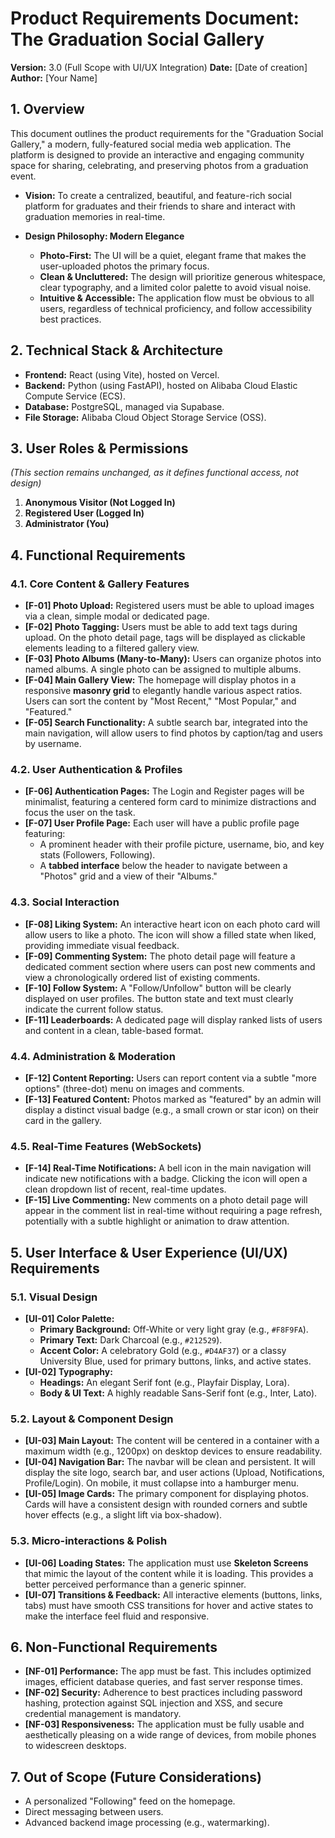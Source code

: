 # Product Requirements Document: The Graduation Social Gallery

**Version:** 3.0 (Full Scope with UI/UX Integration)
**Date:** [Date of creation]
**Author:** [Your Name]

## 1. Overview

This document outlines the product requirements for the "Graduation Social Gallery," a modern, fully-featured social media web application. The platform is designed to provide an interactive and engaging community space for sharing, celebrating, and preserving photos from a graduation event.

-   **Vision:** To create a centralized, beautiful, and feature-rich social platform for graduates and their friends to share and interact with graduation memories in real-time.

-   **Design Philosophy: Modern Elegance**
    -   **Photo-First:** The UI will be a quiet, elegant frame that makes the user-uploaded photos the primary focus.
    -   **Clean & Uncluttered:** The design will prioritize generous whitespace, clear typography, and a limited color palette to avoid visual noise.
    -   **Intuitive & Accessible:** The application flow must be obvious to all users, regardless of technical proficiency, and follow accessibility best practices.

## 2. Technical Stack & Architecture

-   **Frontend:** React (using Vite), hosted on Vercel.
-   **Backend:** Python (using FastAPI), hosted on Alibaba Cloud Elastic Compute Service (ECS).
-   **Database:** PostgreSQL, managed via Supabase.
-   **File Storage:** Alibaba Cloud Object Storage Service (OSS).

## 3. User Roles & Permissions
*(This section remains unchanged, as it defines functional access, not design)*

1.  **Anonymous Visitor (Not Logged In)**
2.  **Registered User (Logged In)**
3.  **Administrator (You)**

## 4. Functional Requirements

### 4.1. Core Content & Gallery Features
-   **[F-01] Photo Upload:** Registered users must be able to upload images via a clean, simple modal or dedicated page.
-   **[F-02] Photo Tagging:** Users must be able to add text tags during upload. On the photo detail page, tags will be displayed as clickable elements leading to a filtered gallery view.
-   **[F-03] Photo Albums (Many-to-Many):** Users can organize photos into named albums. A single photo can be assigned to multiple albums.
-   **[F-04] Main Gallery View:** The homepage will display photos in a responsive **masonry grid** to elegantly handle various aspect ratios. Users can sort the content by "Most Recent," "Most Popular," and "Featured."
-   **[F-05] Search Functionality:** A subtle search bar, integrated into the main navigation, will allow users to find photos by caption/tag and users by username.

### 4.2. User Authentication & Profiles
-   **[F-06] Authentication Pages:** The Login and Register pages will be minimalist, featuring a centered form card to minimize distractions and focus the user on the task.
-   **[F-07] User Profile Page:** Each user will have a public profile page featuring:
    -   A prominent header with their profile picture, username, bio, and key stats (Followers, Following).
    -   A **tabbed interface** below the header to navigate between a "Photos" grid and a view of their "Albums."

### 4.3. Social Interaction
-   **[F-08] Liking System:** An interactive heart icon on each photo card will allow users to like a photo. The icon will show a filled state when liked, providing immediate visual feedback.
-   **[F-09] Commenting System:** The photo detail page will feature a dedicated comment section where users can post new comments and view a chronologically ordered list of existing comments.
-   **[F-10] Follow System:** A "Follow/Unfollow" button will be clearly displayed on user profiles. The button state and text must clearly indicate the current follow status.
-   **[F-11] Leaderboards:** A dedicated page will display ranked lists of users and content in a clean, table-based format.

### 4.4. Administration & Moderation
-   **[F-12] Content Reporting:** Users can report content via a subtle "more options" (three-dot) menu on images and comments.
-   **[F-13] Featured Content:** Photos marked as "featured" by an admin will display a distinct visual badge (e.g., a small crown or star icon) on their card in the gallery.

### 4.5. Real-Time Features (WebSockets)
-   **[F-14] Real-Time Notifications:** A bell icon in the main navigation will indicate new notifications with a badge. Clicking the icon will open a clean dropdown list of recent, real-time updates.
-   **[F-15] Live Commenting:** New comments on a photo detail page will appear in the comment list in real-time without requiring a page refresh, potentially with a subtle highlight or animation to draw attention.

## 5. User Interface & User Experience (UI/UX) Requirements

### 5.1. Visual Design
-   **[UI-01] Color Palette:**
    -   **Primary Background:** Off-White or very light gray (e.g., `#F8F9FA`).
    -   **Primary Text:** Dark Charcoal (e.g., `#212529`).
    -   **Accent Color:** A celebratory Gold (e.g., `#D4AF37`) or a classy University Blue, used for primary buttons, links, and active states.
-   **[UI-02] Typography:**
    -   **Headings:** An elegant Serif font (e.g., Playfair Display, Lora).
    -   **Body & UI Text:** A highly readable Sans-Serif font (e.g., Inter, Lato).

### 5.2. Layout & Component Design
-   **[UI-03] Main Layout:** The content will be centered in a container with a maximum width (e.g., 1200px) on desktop devices to ensure readability.
-   **[UI-04] Navigation Bar:** The navbar will be clean and persistent. It will display the site logo, search bar, and user actions (Upload, Notifications, Profile/Login). On mobile, it must collapse into a hamburger menu.
-   **[UI-05] Image Cards:** The primary component for displaying photos. Cards will have a consistent design with rounded corners and subtle hover effects (e.g., a slight lift via box-shadow).

### 5.3. Micro-interactions & Polish
-   **[UI-06] Loading States:** The application must use **Skeleton Screens** that mimic the layout of the content while it is loading. This provides a better perceived performance than a generic spinner.
-   **[UI-07] Transitions & Feedback:** All interactive elements (buttons, links, tabs) must have smooth CSS transitions for hover and active states to make the interface feel fluid and responsive.

## 6. Non-Functional Requirements
-   **[NF-01] Performance:** The app must be fast. This includes optimized images, efficient database queries, and fast server response times.
-   **[NF-02] Security:** Adherence to best practices including password hashing, protection against SQL injection and XSS, and secure credential management is mandatory.
-   **[NF-03] Responsiveness:** The application must be fully usable and aesthetically pleasing on a wide range of devices, from mobile phones to widescreen desktops.

## 7. Out of Scope (Future Considerations)
-   A personalized "Following" feed on the homepage.
-   Direct messaging between users.
-   Advanced backend image processing (e.g., watermarking).